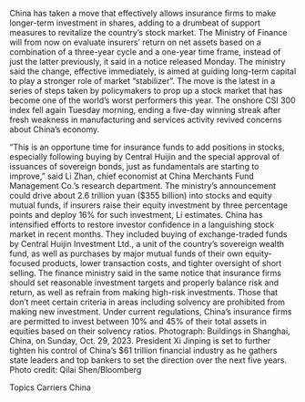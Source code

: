 China has taken a move that effectively allows insurance firms to make longer-term investment in shares, adding to a drumbeat of support measures to revitalize the country’s stock market.
The Ministry of Finance will from now on evaluate insurers’ return on net assets based on a combination of a three-year cycle and a one-year time frame, instead of just the latter previously, it said in a notice released Monday. The ministry said the change, effective immediately, is aimed at guiding long-term capital to play a stronger role of market “stabilizer”.
The move is the latest in a series of steps taken by policymakers to prop up a stock market that has become one of the world’s worst performers this year. The onshore CSI 300 index fell again Tuesday morning, ending a five-day winning streak after fresh weakness in manufacturing and services activity revived concerns about China’s economy.

“This is an opportune time for insurance funds to add positions in stocks, especially following buying by Central Huijin and the special approval of issuances of sovereign bonds, just as fundamentals are starting to improve,” said Li Zhan, chief economist at China Merchants Fund Management Co.’s research department.
The ministry’s announcement could drive about 2.6 trillion yuan ($355 billion) into stocks and equity mutual funds, if insurers raise their equity investment by three percentage points and deploy 16% for such investment, Li estimates.
China has intensified efforts to restore investor confidence in a languishing stock market in recent months. They included buying of exchange-traded funds by Central Huijin Investment Ltd., a unit of the country’s sovereign wealth fund, as well as purchases by major mutual funds of their own equity-focused products, lower transaction costs, and tighter oversight of short selling.
The finance ministry said in the same notice that insurance firms should set reasonable investment targets and properly balance risk and return, as well as refrain from making high-risk investments. Those that don’t meet certain criteria in areas including solvency are prohibited from making new investment.
Under current regulations, China’s insurance firms are permitted to invest between 10% and 45% of their total assets in equities based on their solvency ratios.
Photograph: Buildings in Shanghai, China, on Sunday, Oct. 29, 2023. President Xi Jinping is set to further tighten his control of China’s $61 trillion financial industry as he gathers state leaders and top bankers to set the direction over the next five years. Photo credit: Qilai Shen/Bloomberg

Topics
Carriers
China
